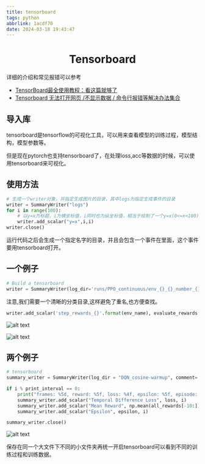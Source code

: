 ```yaml
---
title: tensorboard
tags: python
abbrlink: 1acdf70
date: 2024-03-18 19:43:47
---
```


<center> <h1> Tensorboard </h1> </center>


详细的介绍和常见报错可以参考

- [TensorBoard最全使用教程：看这篇就够了](https://blog.csdn.net/qq_41656402/article/details/131123121)
- [Tensorboard 无法打开网页 /不显示数据 / 命令行报错等解决办法集合](https://blog.csdn.net/White_lies/article/details/124141102)
## 导入库

tensorboard是tensorflow的可视化工具，可以用来查看模型的训练过程，模型结构，模型参数等。

但是现在pytorch也支持tensorboard了，在处理loss,acc等数据的时候，可以使用tensorboard来可视化。

## 使用方法

```python
# 生成一个writer对象，并指定生成图片的目录，其中logs为指定生成事件的目录
writer = SummaryWriter("logs")
for i in range(100):
    # 以y=x为标题，i为横坐标值，i同时也为纵坐标值，相当于绘制了一个y=x(0<=x<100)的直线
    writer.add_scalar("y=x",i,i)
writer.close()
```

运行代码之后会生成一个指定名字的目录，并且会包含一个事件在里面，这个事件要用tensorboard打开。

## 一个例子

```python
# Build a tensorboard
writer = SummaryWriter(log_dir='runs/PPO_continuous/env_{}_{}_number_{}_seed_{}'.format(env_name, args.policy_dist, number, seed))
```

注意,我们需要一个清晰的分类目录,这样避免了重名,也方便查找。

```py
writer.add_scalar('step_rewards_{}'.format(env_name), evaluate_rewards[-1], global_step=total_steps)
```

![alt text](Tensorboard/image.png)

![alt text](Tensorboard/image-1.png)

## 两个例子

```python
# tensorboard
summary_writer = SummaryWriter(log_dir = "DQN_cosine-warmup", comment= "good_makeatari")
```

```python
if i % print_interval == 0:
    print("frames: %5d, reward: %5f, loss: %4f, epsilon: %5f, episode: %4d" % (i, np.mean(all_rewards[-10:]), loss, epsilon, episode_num))
    summary_writer.add_scalar("Temporal Difference Loss", loss, i)
    summary_writer.add_scalar("Mean Reward", np.mean(all_rewards[-10:]), i)
    summary_writer.add_scalar("Epsilon", epsilon, i)

summary_writer.close()
```

![alt text](Tensorboard/image-2.png)

保存在同一个大文件下不同的小文件夹再统一开启tensorboard可以看到不同的训练过程和训练数据。

